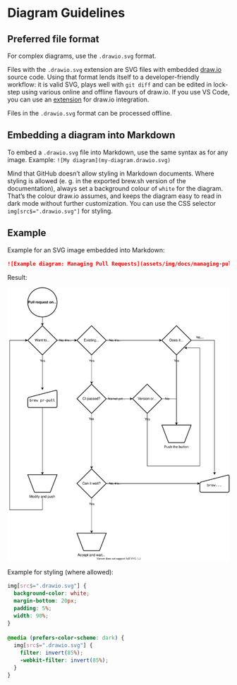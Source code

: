 # Diagram Guidelines

## Preferred file format

For complex diagrams, use the `.drawio.svg` format.

Files with the `.drawio.svg` extension are SVG files with embedded [draw.io](https://www.diagrams.net/) source code. Using that format lends itself to a developer-friendly workflow: it is valid SVG, plays well with `git diff` and can be edited in lock-step using various online and offline flavours of draw.&#8203;io. If you use VS Code, you can use an [extension](https://marketplace.visualstudio.com/items?itemName=hediet.vscode-drawio) for draw.&#8203;io integration.

Files in the `.drawio.svg` format can be processed offline.

## Embedding a diagram into Markdown

To embed a `.drawio.svg` file into Markdown, use the same syntax as for any image. Example: `![My diagram](my-diagram.drawio.svg)`

Mind that GitHub doesn’t allow styling in Markdown documents. Where styling is allowed (e. g. in the exported brew.sh version of the documentation), always set a background colour of `white` for the diagram. That’s the colour draw.&#8203;io assumes, and keeps the diagram easy to read in dark mode without further customization. You can use the CSS selector `img[src$=".drawio.svg"]` for styling.

## Example

Example for an SVG image embedded into Markdown:

```md
![Example diagram: Managing Pull Requests](assets/img/docs/managing-pull-requests.drawio.svg)
```

Result:

![Example diagram: Managing Pull Requests](assets/img/docs/managing-pull-requests.drawio.svg)

Example for styling (where allowed):

```css
img[src$=".drawio.svg"] {
  background-color: white;
  margin-bottom: 20px;
  padding: 5%;
  width: 90%;
}

@media (prefers-color-scheme: dark) {
  img[src$=".drawio.svg"] {
    filter: invert(85%);
    -webkit-filter: invert(85%);
  }
}
```
